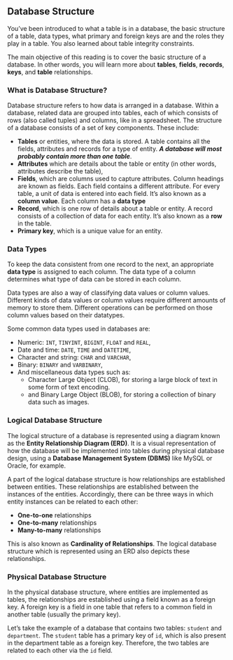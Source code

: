 ## **Database Structure**

You’ve been introduced to what a table is in a database, the basic structure of a table, data types, what primary and foreign keys are and the roles they play in a table. You also learned about table integrity constraints.

The main objective of this reading is to cover the basic structure of a database. In other words, you will learn more about **tables**, **fields**, **records**, **keys**, and **table** relationships.

### **What is Database Structure?**

Database structure refers to how data is arranged in a database. Within a database, related data are grouped into tables, each of which consists of rows (also called tuples) and columns, like in a spreadsheet. The structure of a database consists of a set of key components. These include:

  + **Tables** or entities, where the data is stored. A table contains all the fields, attributes and records for a type of entity. ***A database will most probably contain more than one table***.
  + **Attributes** which are details about the table or entity (in other words, attributes describe the table), 
  + **Fields**, which are columns used to capture attributes. Column headings are known as fields. Each field contains a different attribute. For every table, a unit of data is entered into each field. It’s also known as a **column value**. Each column has a **data type** 
  + **Record**, which is one row of details about a table or entity. A record consists of a collection of data for each entity. It’s also known as a **row** in the table.
  + **Primary key**, which is a unique value for an entity. 

### **Data Types**

To keep the data consistent from one record to the next, an appropriate **data type** is assigned to each column. The data type of a column determines what type of data can be stored in each column. 

Data types are also a way of classifying data values or column values. Different kinds of data values or column values require different amounts of memory to store them. Different operations can be performed on those column values based on their datatypes. 

Some common data types used in databases are: 

  + Numeric: `INT`, `TINYINT`, `BIGINT`, `FLOAT` and `REAL`,  
  + Date and time: `DATE`, `TIME` and `DATETIME`, 
  + Character and string: `CHAR` and `VARCHAR`, 
  + Binary: `BINARY` and `VARBINARY`, 
  + And miscellaneous data types such as:
    + Character Large Object (CLOB), for storing a large block of text in some form of text encoding.  
    + and Binary Large Object (BLOB), for storing a collection of binary data such as images.

### **Logical Database Structure**

The logical structure of a database is represented using a diagram known as the **Entity Relationship Diagram (ERD)**. It is a visual representation of how the database will be implemented into tables during physical database design, using a **Database Management System (DBMS)** like MySQL or Oracle, for example. 

A part of the logical database structure is how relationships are established between entities. These relationships are established between the instances of the entities. Accordingly, there can be three ways in which entity instances can be related to each other:

  + **One-to-one** relationships
  + **One-to-many** relationships
  + **Many-to-many** relationships

This is also known as **Cardinality of Relationships**. The logical database structure which is represented using an ERD also depicts these relationships.

### **Physical Database Structure**

In the physical database structure, where entities are implemented as tables, the relationships are established using a field known as a foreign key. A foreign key is a field in one table that refers to a common field in another table (usually the primary key). 

Let’s take the example of a database that contains two tables: `student` and `department`. The `student` table has a primary key of `id`, which is also present in the department table as a foreign key. Therefore, the two tables are related to each other via the `id` field.
